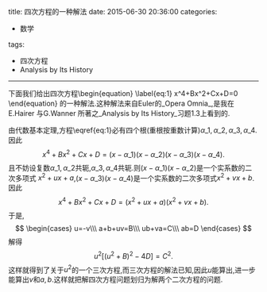 title: 四次方程的一种解法
date: 2015-06-30 20:36:00
categories:
- 数学

tags:
- 四次方程
- Analysis by Its History

---
下面我们给出四次方程\begin{equation}
  \label{eq:1}
  x^4+Bx^2+Cx+D=0
\end{equation}
的一种解法.这种解法来自Euler的_Opera Omnia_,是我在 E.Hairer 与G.Wanner 所著之_Analysis by Its History_习题1.3上看到的.

由代数基本定理,方程\eqref{eq:1}必有四个根(重根按重数计算)$\alpha\_1,\alpha\_2,\alpha\_3,\alpha\_4$.因此
$$
x^4+Bx^2+Cx+D=(x-\alpha\_1)(x-\alpha\_2)(x-\alpha\_3)(x-\alpha\_4).
$$且不妨设复数$\alpha\_1,\alpha\_2$共轭,$\alpha\_3,\alpha\_4$共轭.则$(x-\alpha\_1)(x-\alpha\_2)$是一个实系数的二次多项式 $x^2+ux+a$,$(x-\alpha\_3)(x-\alpha\_4)$是一个实系数的二次多项式$x^2+vx+b$.因此
$$
x^4+Bx^2+Cx+D=(x^2+ux+a)(x^2+vx+b).
$$
于是,
$$
\begin{cases}
  u=-v\\\
a+b+uv=B\\\
ub+va=C\\\
ab=D
\end{cases}
$$
解得
$$
u^2[(u^2+B)^{2}-4D]=C^2.
$$
这样就得到了关于$u^2$的一个三次方程,而三次方程的解法已知,因此$u$能算出,进一步能算出$v$和$a,b$.这样就把解四次方程问题划归为解两个二次方程的问题.


